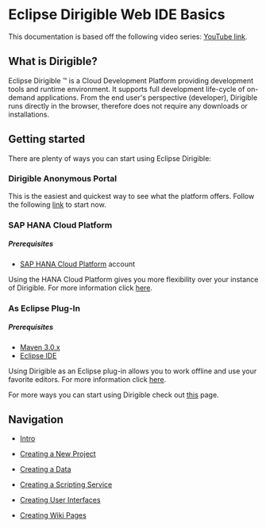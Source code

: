 # Eclipse Dirigible Web IDE Basics

This documentation is based off the following video series: [YouTube link](https://www.youtube.com/watch?v=GwzxjBAhy_4&list=PLNKd01MEkVeKf74MdK5cUzgQKiiTyarkG).

## What is Dirigible?
Eclipse Dirigible ™ is a Cloud Development Platform providing development tools and runtime environment. It supports full development life-cycle of on-demand applications. From the end user's perspective (developer), Dirigible runs directly in the browser, therefore does not require any downloads or installations.



## Getting started
There are plenty of ways you can start using Eclipse Dirigible: 

### Dirigible Anonymous Portal

This is the easiest and quickest way to see what the platform offers. Follow the following [link](http://dirigible.eclipse.org/ "Dirigible Anonymous Portal") to start now.

### SAP HANA Cloud Platform
##### Prerequisites
* [SAP HANA Cloud Platform](https://account.hana.ondemand.com/) account

Using the HANA Cloud Platform gives you more flexibility over your instance of Dirigible. For more information click [here](http://www.dirigible.io/help/setup_hcp.html "HCP Setup Help").

### As Eclipse Plug-In
##### Prerequisites
* [Maven 3.0.x](http://maven.apache.org/)
* [Eclipse IDE](https://www.eclipse.org/)

Using Dirigible as an Eclipse plug-in allows you to work offline and use your favorite editors. For more information click [here](http://www.dirigible.io/help/setup_eclipse.html "Eclipse Setup Help").

For more ways you can start using Dirigible check out [this](http://www.dirigible.io/getting_started.html) page.



## Navigation

* [Intro](README.md)


* [Creating a New Project](NewProject.md)
* [Creating a Data ](DataStructure.md)
* [Creating a Scripting Service](ScriptingService.md)
* [Creating User Interfaces](UserInterfaces.md)
* [Creating Wiki Pages](WikiPages.md)